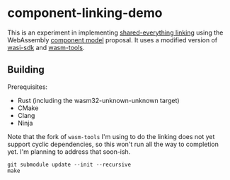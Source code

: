 # component-linking-demo

This is an experiment in implementing [shared-everything linking](https://github.com/WebAssembly/component-model/blob/main/design/mvp/examples/SharedEverythingDynamicLinking.md) using the WebAssembly [component model](https://github.com/WebAssembly/component-model) proposal.  It uses a modified version of [wasi-sdk](https://github.com/WebAssembly/wasi-sdk) and [wasm-tools](https://github.com/bytecodealliance/wasm-tools/).

## Building

Prerequisites:
- Rust (including the wasm32-unknown-unknown target)
- CMake
- Clang
- Ninja

Note that the fork of `wasm-tools` I'm using to do the linking does not yet support cyclic dependencies, so this won't run all the way to completion yet.  I'm planning to address that soon-ish.

```
git submodule update --init --recursive
make
```
